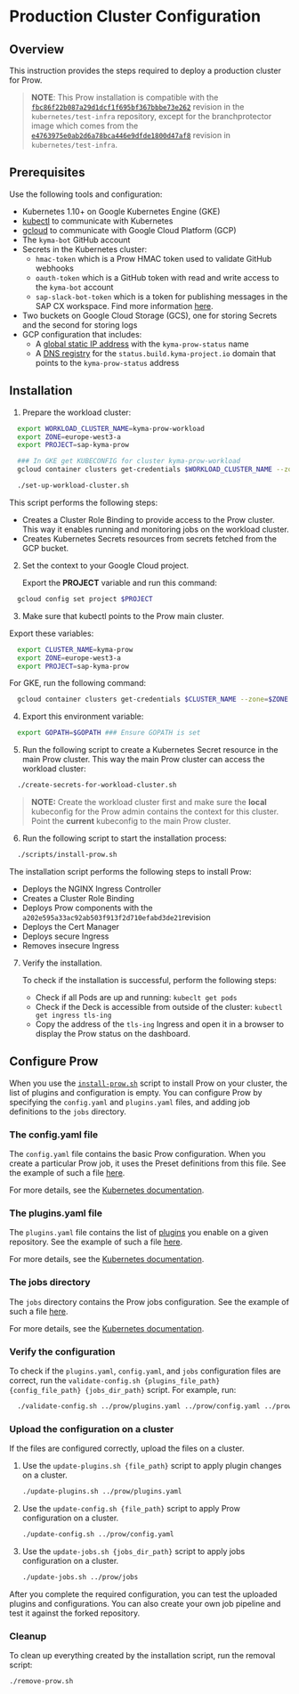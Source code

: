 # Production Cluster Configuration

## Overview

This instruction provides the steps required to deploy a production cluster for Prow.
>**NOTE**: This Prow installation is compatible with the [`fbc86f22b087a29d1dcf1f695bf367bbbe73e262`](https://github.com/kubernetes/test-infra/tree/fbc86f22b087a29d1dcf1f695bf367bbbe73e262) revision in the `kubernetes/test-infra` repository, except for the branchprotector image which comes from the [`e4763975e0ab2d6a78bca446e9dfde1800d47af8`](https://github.com/kubernetes/test-infra/commit/e4763975e0ab2d6a78bca446e9dfde1800d47af8) revision in `kubernetes/test-infra`.

## Prerequisites

Use the following tools and configuration:

- Kubernetes 1.10+ on Google Kubernetes Engine (GKE)
- [kubectl](https://kubernetes.io/docs/tasks/tools/install-kubectl/) to communicate with Kubernetes
- [gcloud](https://cloud.google.com/sdk/gcloud/) to communicate with Google Cloud Platform (GCP)
- The `kyma-bot` GitHub account
- Secrets in the Kubernetes cluster:
  - `hmac-token` which is a Prow HMAC token used to validate GitHub webhooks
  - `oauth-token` which is a GitHub token with read and write access to the `kyma-bot` account
  - `sap-slack-bot-token` which is a token for publishing messages in the SAP CX workspace. Find more information [here](https://api.slack.com/docs/token-types#bot).
- Two buckets on Google Cloud Storage (GCS), one for storing Secrets and the second for storing logs
- GCP configuration that includes:
  - A [global static IP address](https://cloud.google.com/compute/docs/ip-addresses/reserve-static-external-ip-address) with the `kyma-prow-status` name
  - A [DNS registry](https://cloud.google.com/dns/docs/set-up-dns-records-domain-name#create_a_managed_public_zone_in) for the `status.build.kyma-project.io` domain that points to the `kyma-prow-status` address


## Installation

1. Prepare the workload cluster:

  ```bash
    export WORKLOAD_CLUSTER_NAME=kyma-prow-workload
    export ZONE=europe-west3-a
    export PROJECT=sap-kyma-prow

    ### In GKE get KUBECONFIG for cluster kyma-prow-workload
    gcloud container clusters get-credentials $WORKLOAD_CLUSTER_NAME --zone=$ZONE --project=$PROJECT

    ./set-up-workload-cluster.sh
  ```

  This script performs the following steps:
  - Creates a Cluster Role Binding to provide access to the Prow cluster. This way it enables running and monitoring jobs on the workload cluster.
  - Creates Kubernetes Secrets resources from secrets fetched from the GCP bucket.

2. Set the context to your Google Cloud project.

    Export the **PROJECT** variable and run this command:

  ```bash
    gcloud config set project $PROJECT
  ```

3. Make sure that kubectl points to the Prow main cluster.

  Export these variables:

  ```bash
    export CLUSTER_NAME=kyma-prow
    export ZONE=europe-west3-a
    export PROJECT=sap-kyma-prow
  ```

   For GKE, run the following command:

  ```bash
    gcloud container clusters get-credentials $CLUSTER_NAME --zone=$ZONE --project=$PROJECT
  ```

4. Export this environment variable:

  ```bash
    export GOPATH=$GOPATH ### Ensure GOPATH is set
  ```

5. Run the following script to create a Kubernetes Secret resource in the main Prow cluster. This way the main Prow cluster can access the workload cluster:

  ```bash
    ./create-secrets-for-workload-cluster.sh
  ```

>**NOTE:** Create the workload cluster first and make sure the **local** kubeconfig for the Prow admin contains the context for this cluster. Point the **current** kubeconfig to the main Prow cluster.

6. Run the following script to start the installation process:

  ```bash
    ./scripts/install-prow.sh
  ```

   The installation script performs the following steps to install Prow:

   - Deploys the NGINX Ingress Controller
   - Creates a Cluster Role Binding
   - Deploys Prow components with the `a202e595a33ac92ab503f913f2d710efabd3de21`revision
   - Deploys the Cert Manager
   - Deploys secure Ingress
   - Removes insecure Ingress

7. Verify the installation.

   To check if the installation is successful, perform the following steps:

   - Check if all Pods are up and running:
     `kubeclt get pods`
   - Check if the Deck is accessible from outside of the cluster:
     `kubectl get ingress tls-ing`
   - Copy the address of the `tls-ing` Ingress and open it in a browser to display the Prow status on the dashboard.

## Configure Prow

When you use the [`install-prow.sh`](../../prow/scripts/install-prow.sh) script to install Prow on your cluster, the list of plugins and configuration is empty. You can configure Prow by specifying the `config.yaml` and `plugins.yaml` files, and adding job definitions to the `jobs` directory.

### The config.yaml file

The `config.yaml` file contains the basic Prow configuration. When you create a particular Prow job, it uses the Preset definitions from this file. See the example of such a file [here](../../prow/config.yaml).

For more details, see the [Kubernetes documentation](https://docs.prow.k8s.io/docs/jobs/#how-to-configure-new-jobs).

### The plugins.yaml file

The `plugins.yaml` file contains the list of [plugins](https://status.build.kyma-project.io/plugins) you enable on a given repository. See the example of such a file [here](../../prow/plugins.yaml).

For more details, see the [Kubernetes documentation](https://github.com/kubernetes-sigs/prow/blob/main/site/content/en/docs/components/plugins/_index.md).

### The jobs directory

The `jobs` directory contains the Prow jobs configuration. See the example of such a file [here](../../prow/jobs).

For more details, see the [Kubernetes documentation](https://docs.prow.k8s.io/docs/jobs/#how-to-configure-new-jobs).

### Verify the configuration

To check if the `plugins.yaml`, `config.yaml`, and `jobs` configuration files are correct, run the `validate-config.sh {plugins_file_path} {config_file_path} {jobs_dir_path}` script. For example, run:

```bash
  ./validate-config.sh ../prow/plugins.yaml ../prow/config.yaml ../prow/jobs
```

### Upload the configuration on a cluster

If the files are configured correctly, upload the files on a cluster.

1. Use the `update-plugins.sh {file_path}` script to apply plugin changes on a cluster.

   ```bash
   ./update-plugins.sh ../prow/plugins.yaml
   ```

2. Use the `update-config.sh {file_path}` script to apply Prow configuration on a cluster.

   ```bash
   ./update-config.sh ../prow/config.yaml
   ```

3. Use the `update-jobs.sh {jobs_dir_path}` script to apply jobs configuration on a cluster.

   ```bash
   ./update-jobs.sh ../prow/jobs
   ```

After you complete the required configuration, you can test the uploaded plugins and configurations. You can also create your own job pipeline and test it against the forked repository.

### Cleanup

To clean up everything created by the installation script, run the removal script:

```bash
./remove-prow.sh
```
